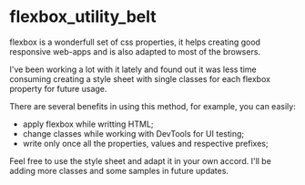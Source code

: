 # flexbox_utility_belt

flexbox is a wonderfull set of css properties, it helps creating good responsive web-apps and is also adapted to most of the browsers.

I've been working a lot with it lately and found out it was less time consuming creating a style sheet with single classes for each flexbox property for future usage.

There are several benefits in using this method, for example, you can easily:
 - apply flexbox while writting HTML;
 - change classes while working with DevTools for UI testing;
 - write only once all the properties, values and respective prefixes;

Feel free to use the style sheet and adapt it in your own accord.
I'll be adding more classes and some samples in future updates.
